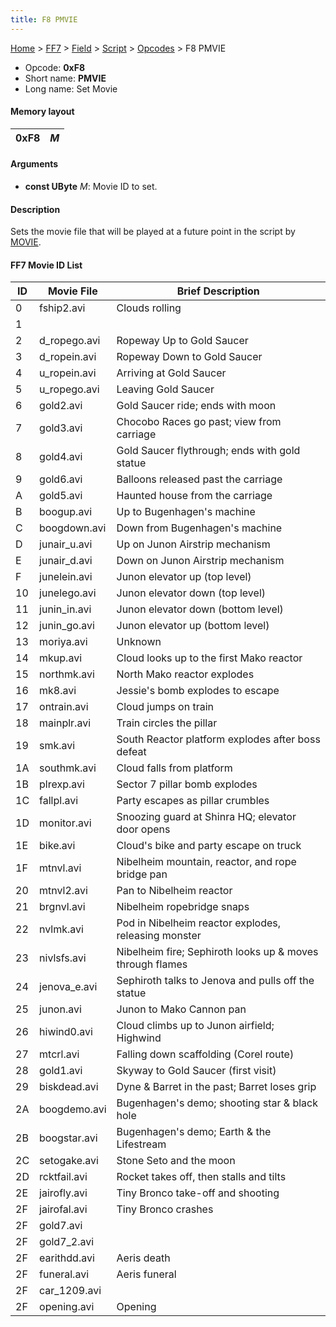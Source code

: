 ```yaml
---
title: F8 PMVIE
---
```


[Home](Main%20Page.md) > [FF7](FF7.md) > [Field](FF7/Field.md) > [Script](FF7/Field/Script.md) > [Opcodes](FF7/Field/Script/Opcodes.md) > F8 PMVIE

-   Opcode: **0xF8**
-   Short name: **PMVIE**
-   Long name: Set Movie

#### Memory layout

| 0xF8 | *M* |
|------|-----|

#### Arguments

-   **const UByte** *M*: Movie ID to set.

#### Description

Sets the movie file that will be played at a future point in the script
by [MOVIE][].

#### FF7 Movie ID List

| ID  | Movie File    | Brief Description                                         |
|-----|---------------|-----------------------------------------------------------|
| 0   | fship2.avi    | Clouds rolling                                            |
| 1   |               |                                                           |
| 2   | d\_ropego.avi | Ropeway Up to Gold Saucer                                 |
| 3   | d\_ropein.avi | Ropeway Down to Gold Saucer                               |
| 4   | u\_ropein.avi | Arriving at Gold Saucer                                   |
| 5   | u\_ropego.avi | Leaving Gold Saucer                                       |
| 6   | gold2.avi     | Gold Saucer ride; ends with moon                          |
| 7   | gold3.avi     | Chocobo Races go past; view from carriage                 |
| 8   | gold4.avi     | Gold Saucer flythrough; ends with gold statue             |
| 9   | gold6.avi     | Balloons released past the carriage                       |
| A   | gold5.avi     | Haunted house from the carriage                           |
| B   | boogup.avi    | Up to Bugenhagen's machine                                |
| C   | boogdown.avi  | Down from Bugenhagen's machine                            |
| D   | junair\_u.avi | Up on Junon Airstrip mechanism                            |
| E   | junair\_d.avi | Down on Junon Airstrip mechanism                          |
| F   | junelein.avi  | Junon elevator up (top level)                             |
| 10  | junelego.avi  | Junon elevator down (top level)                           |
| 11  | junin\_in.avi | Junon elevator down (bottom level)                        |
| 12  | junin\_go.avi | Junon elevator up (bottom level)                          |
| 13  | moriya.avi    | Unknown                                                   |
| 14  | mkup.avi      | Cloud looks up to the first Mako reactor                  |
| 15  | northmk.avi   | North Mako reactor explodes                               |
| 16  | mk8.avi       | Jessie's bomb explodes to escape                          |
| 17  | ontrain.avi   | Cloud jumps on train                                      |
| 18  | mainplr.avi   | Train circles the pillar                                  |
| 19  | smk.avi       | South Reactor platform explodes after boss defeat         |
| 1A  | southmk.avi   | Cloud falls from platform                                 |
| 1B  | plrexp.avi    | Sector 7 pillar bomb explodes                             |
| 1C  | fallpl.avi    | Party escapes as pillar crumbles                          |
| 1D  | monitor.avi   | Snoozing guard at Shinra HQ; elevator door opens          |
| 1E  | bike.avi      | Cloud's bike and party escape on truck                    |
| 1F  | mtnvl.avi     | Nibelheim mountain, reactor, and rope bridge pan          |
| 20  | mtnvl2.avi    | Pan to Nibelheim reactor                                  |
| 21  | brgnvl.avi    | Nibelheim ropebridge snaps                                |
| 22  | nvlmk.avi     | Pod in Nibelheim reactor explodes, releasing monster      |
| 23  | nivlsfs.avi   | Nibelheim fire; Sephiroth looks up & moves through flames |
| 24  | jenova\_e.avi | Sephiroth talks to Jenova and pulls off the statue        |
| 25  | junon.avi     | Junon to Mako Cannon pan                                  |
| 26  | hiwind0.avi   | Cloud climbs up to Junon airfield; Highwind               |
| 27  | mtcrl.avi     | Falling down scaffolding (Corel route)                    |
| 28  | gold1.avi     | Skyway to Gold Saucer (first visit)                       |
| 29  | biskdead.avi  | Dyne & Barret in the past; Barret loses grip              |
| 2A  | boogdemo.avi  | Bugenhagen's demo; shooting star & black hole             |
| 2B  | boogstar.avi  | Bugenhagen's demo; Earth & the Lifestream                 |
| 2C  | setogake.avi  | Stone Seto and the moon                                   |
| 2D  | rcktfail.avi  | Rocket takes off, then stalls and tilts                   |
| 2E  | jairofly.avi  | Tiny Bronco take-off and shooting                         |
| 2F  | jairofal.avi  | Tiny Bronco crashes                                       |
| 2F  | gold7.avi     |                                                           |
| 2F  | gold7\_2.avi  |                                                           |
| 2F  | earithdd.avi  | Aeris death                                               |
| 2F  | funeral.avi   | Aeris funeral                                             |
| 2F  | car\_1209.avi |                                                           |
| 2F  | opening.avi   | Opening                                                   |

  [MOVIE]: F9%20MOVIE.md "wikilink"
